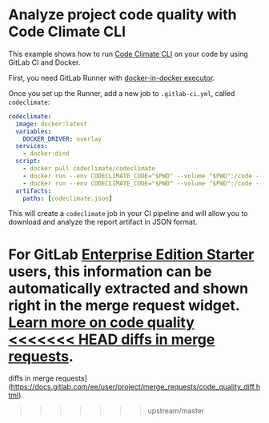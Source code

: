 # Analyze project code quality with Code Climate CLI

This example shows how to run [Code Climate CLI][cli] on your code by using
GitLab CI and Docker.

First, you need GitLab Runner with [docker-in-docker executor][dind].

Once you set up the Runner, add a new job to `.gitlab-ci.yml`, called `codeclimate`:

```yaml
codeclimate:
  image: docker:latest
  variables:
    DOCKER_DRIVER: overlay
  services:
    - docker:dind
  script:
    - docker pull codeclimate/codeclimate
    - docker run --env CODECLIMATE_CODE="$PWD" --volume "$PWD":/code --volume /var/run/docker.sock:/var/run/docker.sock --volume /tmp/cc:/tmp/cc codeclimate/codeclimate init
    - docker run --env CODECLIMATE_CODE="$PWD" --volume "$PWD":/code --volume /var/run/docker.sock:/var/run/docker.sock --volume /tmp/cc:/tmp/cc codeclimate/codeclimate analyze -f json > codeclimate.json
  artifacts:
    paths: [codeclimate.json]
```

This will create a `codeclimate` job in your CI pipeline and will allow you to
download and analyze the report artifact in JSON format.

For GitLab [Enterprise Edition Starter][ee] users, this information can be automatically
extracted and shown right in the merge request widget. [Learn more on code quality
<<<<<<< HEAD
diffs in merge requests](../../user/project/merge_requests/code_quality_diff.md).
=======
diffs in merge requests](https://docs.gitlab.com/ee/user/project/merge_requests/code_quality_diff.html).
>>>>>>> upstream/master

[cli]: https://github.com/codeclimate/codeclimate
[dind]: ../docker/using_docker_build.md#use-docker-in-docker-executor
[ee]: https://about.gitlab.com/gitlab-ee/
